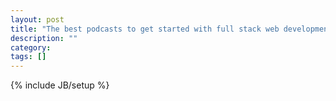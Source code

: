 ```yaml
---
layout: post
title: "The best podcasts to get started with full stack web development"
description: ""
category: 
tags: []
---
```

{% include JB/setup %}

